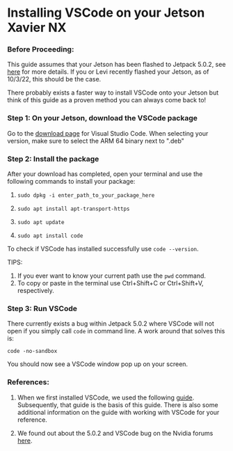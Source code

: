 # Installing VSCode on your Jetson Xavier NX

### Before Proceeding:

This guide assumes that your Jetson has been flashed to Jetpack 5.0.2, see [here](https://developer.nvidia.com/embedded/jetpack) for more details. If you or Levi recently flashed your Jetson, as of 10/3/22, this should be the case.

There probably exists a faster way to install VSCode onto your Jetson but think of this guide as a proven method you can always come back to! 

### Step 1: On your Jetson, download the VSCode package 
Go to the [download page](https://code.visualstudio.com/Download) for Visual Studio Code.
When selecting your version, make sure to select the ARM 64 binary next to ".deb"

### Step 2: Install the package

After your download has completed, open your terminal and use the following commands to install your package:

1. `sudo dpkg -i enter_path_to_your_package_here`

2. `sudo apt install apt-transport-https`

3. `sudo apt update`

4. `sudo apt install code`

To check if VSCode has installed successfully use `code --version`.

TIPS: 
1. If you ever want to know your current path use the `pwd` command.
2. To copy or paste in the terminal use Ctrl+Shift+C or Ctrl+Shift+V, respectively.

### Step 3: Run VSCode 

There currently exists a bug within Jetpack 5.0.2 where VSCode will not open if you simply call `code` in command line. A work around that solves this is:

`code -no-sandbox`

You should now see a VSCode window pop up on your screen.

### References:

1. When we first installed VSCode, we used the following [guide](https://www.forecr.io/blogs/programming/how-to-install-visual-studio-code-on-nvidia-jetson-xavier-nx-nano-run-sample-in-c-application). Subsequently, that guide is the basis of this guide. There is also some additional information on the guide with working with VSCode for your reference. 

2. We found out about the 5.0.2 and VSCode bug on the Nvidia forums [here](https://forums.developer.nvidia.com/t/vs-code-is-not-working-with-jetpack-5-0-2-on-jetson-nx/226013).
